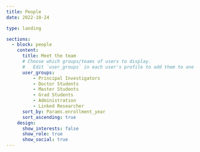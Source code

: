 ```yaml
---
title: People
date: 2022-10-24

type: landing

sections:
  - block: people
    content:
      title: Meet the team
      # Choose which groups/teams of users to display.
      #   Edit `user_groups` in each user's profile to add them to one or more of these groups.
      user_groups:
          - Principal Investigators
          - Doctor Students
          - Master Students
          - Grad Students
          - Administration
          - Linked Researcher
      sort_by: Params.enrollment_year
      sort_ascending: true
    design:
      show_interests: false
      show_role: true
      show_social: true
---
```

